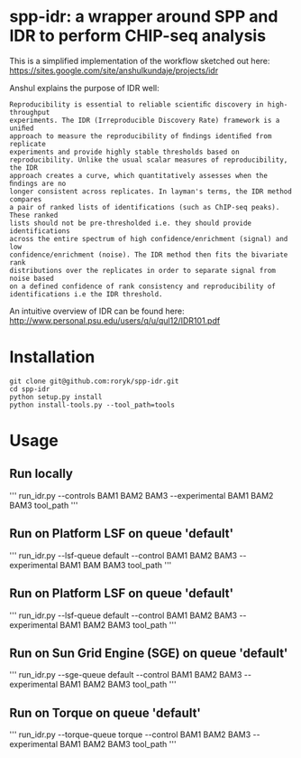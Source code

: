 # spp-idr: a wrapper around SPP and IDR to perform CHIP-seq analysis
This is a simplified implementation of the workflow sketched out here:
https://sites.google.com/site/anshulkundaje/projects/idr

Anshul explains the purpose of IDR well:
```
Reproducibility is essential to reliable scientiﬁc discovery in high-throughput
experiments. The IDR (Irreproducible Discovery Rate) framework is a uniﬁed
approach to measure the reproducibility of ﬁndings identiﬁed from replicate
experiments and provide highly stable thresholds based on
reproducibility. Unlike the usual scalar measures of reproducibility, the IDR
approach creates a curve, which quantitatively assesses when the ﬁndings are no
longer consistent across replicates. In layman's terms, the IDR method compares
a pair of ranked lists of identifications (such as ChIP-seq peaks). These ranked
lists should not be pre-thresholded i.e. they should provide identifications
across the entire spectrum of high confidence/enrichment (signal) and low
confidence/enrichment (noise). The IDR method then fits the bivariate rank
distributions over the replicates in order to separate signal from noise based
on a defined confidence of rank consistency and reproducibility of
identifications i.e the IDR threshold.
```

An intuitive overview of IDR can be found here:
http://www.personal.psu.edu/users/q/u/qul12/IDR101.pdf

# Installation
```
git clone git@github.com:roryk/spp-idr.git
cd spp-idr
python setup.py install
python install-tools.py --tool_path=tools
```
# Usage
## Run locally
'''
run_idr.py --controls BAM1 BAM2 BAM3 --experimental BAM1 BAM2 BAM3 tool_path
'''

## Run on Platform LSF on queue 'default'
'''
run_idr.py --lsf-queue default --control BAM1 BAM2 BAM3 --experimental BAM1 BAM BAM3 tool_path
'''

## Run on Platform LSF on queue 'default'
'''
run_idr.py --lsf-queue default --control BAM1 BAM2 BAM3 --experimental BAM1 BAM2 BAM3 tool_path
'''

## Run on Sun Grid Engine (SGE) on queue 'default'
'''
run_idr.py --sge-queue default --control BAM1 BAM2 BAM3 --experimental BAM1 BAM2 BAM3 tool_path
'''

## Run on Torque on queue 'default'
'''
run_idr.py --torque-queue torque --control BAM1 BAM2 BAM3 --experimental BAM1 BAM2 BAM3 tool_path
'''
